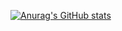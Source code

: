 [![Anurag's GitHub stats](https://github-readme-stats.vercel.app/api?username=I-graham)](https://github.com/anuraghazra/github-readme-stats)
